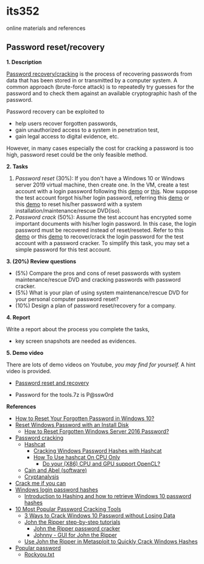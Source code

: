 # its352
online materials and references

## Password reset/recovery
**1. Description**

[Password recovery/cracking](https://en.wikipedia.org/wiki/Password_cracking) is the process of recovering passwords from data that has been stored in or transmitted by a computer system. A common approach (brute-force attack) is to repeatedly try guesses for the password and to check them against an available cryptographic hash of the password.

Password recovery can be exploited to 
* help users recover forgotten passwords, 
* gain unauthorized access to a system in penetration test,
* gain legal access to digital evidence, etc.

However, in many cases especially the cost for cracking a password is too high, password reset could be the only feasible method.

**2. Tasks**
1. *Password reset* (30%): If you don't have a Windows 10 or Windows server 2019 virtual machine, then create one. In the VM, create a test account with a login password following this [demo](https://www.server-world.info/en/note?os=Windows_Server_2019&p=initial_conf&f=1) or [this](https://www.groovypost.com/howto/create-local-account-windows-10/). Now suppose the test account forgot his/her login password, referring this [demo](https://www.howtogeek.com/222262/how-to-reset-your-forgotten-password-in-windows-10/) or this [demo](https://www.howtogeek.com/howto/14369/change-or-reset-windows-password-from-a-ubuntu-live-cd/) to reset his/her password with a system installation/maintenance/rescue DVD(iso).
2. *Password crack* (50%): Assume the test account has encrypted some important documents with his/her login password. In this case, the login password must be recovered instead of reset/reseted. Refer to this [demo](https://samsclass.info/123/proj14/123p12winhash.htm) or this [demo](https://www.top-password.com/blog/crack-windows-password-with-john-the-ripper/) to recover/crack the login password for the test account with a password cracker. To simplify this task, you may set a simple password for this test account.

**3. (20%) Review questions**
* (5%) Compare the pros and cons of  reset passwords with system maintenance/rescue DVD and cracking passwords with password cracker.
* (5%) What is your plan of using system maintenance/rescue DVD for your personal computer password reset?
* (10%) Design a plan of password reset/recovery for a company.

**4. Report**

Write a report about the process you complete the tasks, 
* key screen snapshots are needed as evidences.

**5. Demo video**

There are lots of demo videos on Youtube, *you may find for yourself.*
A hint video is provided.
* [Password reset and recovery](https://youtu.be/i0Ht5V4-OPY)

* Password for the tools.7z is P@ssw0rd

**References**
* [How to Reset Your Forgotten Password in Windows 10?](https://www.howtogeek.com/222262/how-to-reset-your-forgotten-password-in-windows-10/)
* [Reset Windows Password with an Install Disk](https://samsclass.info/123/proj14/123p10winpass.htm)
  * [How to Reset Forgotten Windows Server 2016 Password?](https://www.tactig.com/reset-forgotten-windows-server-password/)
* [Password cracking](https://en.wikipedia.org/wiki/Password_cracking)
  * [Hashcat](https://en.wikipedia.org/wiki/Hashcat)
    * [Cracking Windows Password Hashes with Hashcat](https://samsclass.info/123/proj14/123p12winhash.htm)
    * [How To Use hashcat On CPU Only](https://scottlinux.com/2017/01/31/how-to-use-hashcat-on-cpu-only/)
      * [Do your (X86) CPU and GPU support OpenCL?](https://streamhpc.com/blog/2011-12-29/opencl-hardware-support/)
  * [Cain and Abel (software)](https://en.wikipedia.org/wiki/Cain_and_Abel_(software))
  * [Cryptanalysis](https://en.wikipedia.org/wiki/Cryptanalysis)
* [Crack me if you can](http://contest-2010.korelogic.com/)
* [Windows login password hashes](https://www.insecurity.be/blog/2018/01/21/retrieving-ntlm-hashes-and-what-changed-technical-writeup/)
  * [Introduction to Hashing and how to retrieve Windows 10 password hashes](https://medium.com/@anunayb007/introduction-to-hashing-and-how-to-retrieve-windows-10-password-hashes-9c8637decaef)
* [10 Most Popular Password Cracking Tools](https://resources.infosecinstitute.com/topic/10-popular-password-cracking-tools/)
  * [3 Ways to Crack Windows 10 Password without Losing Data](https://www.bestwindowspasswordreset.com/crack-windows-10-password.html)
  * [John the Ripper step-by-step tutorials](https://openwall.info/wiki/john/tutorials)
    * [John the Ripper password cracker](https://www.openwall.com/john/)
    * [Johnny - GUI for John the Ripper](https://openwall.info/wiki/john/johnny)
  * [Use John the Ripper in Metasploit to Quickly Crack Windows Hashes](https://null-byte.wonderhowto.com/how-to/use-john-ripper-metasploit-quickly-crack-windows-hashes-0200322/)
* [Popular password](https://github.com/danielmiessler/SecLists/tree/master/Passwords/Common-Credentials)
  * [Rockyou.txt](https://www.kaggle.com/wjburns/common-password-list-rockyoutxt)
